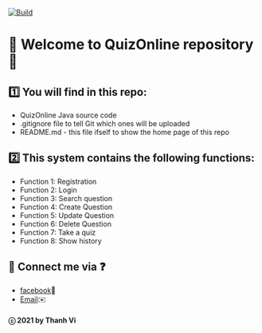 [![Build](https://github.com/vi-ht/QuizOnline/actions/workflows/build.yml/badge.svg)](https://github.com/vi-ht/QuizOnline/actions/workflows/build.yml)
# 🎊 Welcome to QuizOnline repository 🎊

## 1️⃣ You will find in this repo:
* QuizOnline Java source code
* .gitignore file to tell Git which ones will be uploaded
* README.md - this file ifself to show the home page of this repo

## 2️⃣ This system contains the following functions:
* Function	1:	Registration	
* Function	2:	Login
* Function	3:	Search	question
* Function	4:	Create	Question
* Function	5:	Update	Question
* Function	6:	Delete	Question
* Function	7:	Take	a quiz
* Function	8:	Show	history

## 💬 Connect me via ❓ 
  * [facebook](https://www.facebook.com/merry.kute.31/)📌
  * [Email](mailto:thanhviii888@gmail.com)✉️
#### ⓒ 2021 by Thanh Vi

